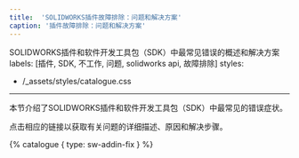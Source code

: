 ```yaml
---
title:  'SOLIDWORKS插件故障排除：问题和解决方案'
caption: '插件故障排除：问题和解决方案'
---
```

 SOLIDWORKS插件和软件开发工具包（SDK）中最常见错误的概述和解决方案
labels: [插件, SDK, 不工作, 问题, solidworks api, 故障排除]
styles:
  - /_assets/styles/catalogue.css
---
本节介绍了SOLIDWORKS插件和软件开发工具包（SDK）中最常见的错误症状。

点击相应的链接以获取有关问题的详细描述、原因和解决步骤。

{% catalogue { type: sw-addin-fix } %}
